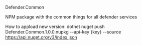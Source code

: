 Defender.Common

NPM package with the common things for all defender services

How to appload new version:
dotnet nuget push Defender.Common.1.0.0.nupkg --api-key {key} --source https://api.nuget.org/v3/index.json

